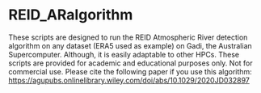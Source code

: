 # REID_ARalgorithm
These scripts are designed to run the REID Atmospheric River detection algorithm on any dataset (ERA5 used as example) 
on Gadi, the Australian Supercomputer. Although, it is easily adaptable to other HPCs.
These scripts are provided for academic and educational purposes only. Not for commercial use. 
Please cite the following paper if you use this algorithm: https://agupubs.onlinelibrary.wiley.com/doi/abs/10.1029/2020JD032897
